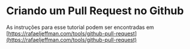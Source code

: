 Criando um Pull Request no Github
=================================

As instruções para esse tutorial podem ser encontradas em
[https://rafaeljeffman.com/tools/github-pull-request](https://rafaeljeffman.com/tools/github-pull-request)
